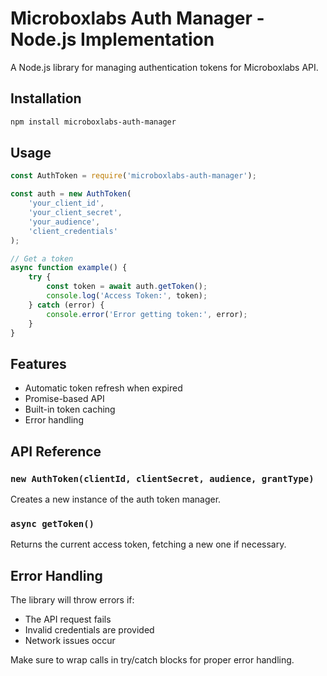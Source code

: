 # Microboxlabs Auth Manager - Node.js Implementation

A Node.js library for managing authentication tokens for Microboxlabs API.

## Installation

```bash
npm install microboxlabs-auth-manager
```

## Usage

```javascript
const AuthToken = require('microboxlabs-auth-manager');

const auth = new AuthToken(
    'your_client_id',
    'your_client_secret',
    'your_audience',
    'client_credentials'
);

// Get a token
async function example() {
    try {
        const token = await auth.getToken();
        console.log('Access Token:', token);
    } catch (error) {
        console.error('Error getting token:', error);
    }
}
```

## Features

- Automatic token refresh when expired
- Promise-based API
- Built-in token caching
- Error handling

## API Reference

### `new AuthToken(clientId, clientSecret, audience, grantType)`

Creates a new instance of the auth token manager.

### `async getToken()`

Returns the current access token, fetching a new one if necessary.

## Error Handling

The library will throw errors if:
- The API request fails
- Invalid credentials are provided
- Network issues occur

Make sure to wrap calls in try/catch blocks for proper error handling. 